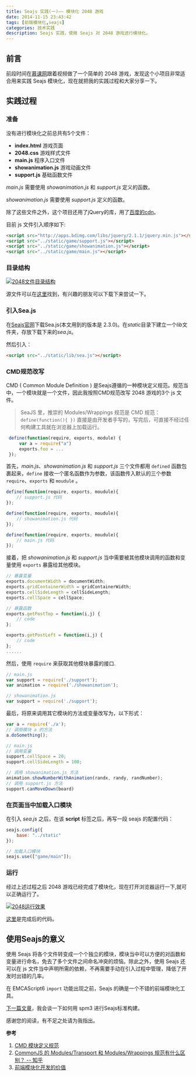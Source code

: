 ```yaml
---
title: Seajs 实践(一)—— 模块化 2048 游戏
date: 2014-11-15 23:43:42
tags: [前端模块化,seajs]
categories: 技术实践
description: Seajs 实践，使用 Seajs 对 2048 游戏进行模块化。
---
```


## 前言

前段时间在[慕课网](http://www.imooc.com/)跟着视频做了一个简单的 2048 游戏，发现这个小项目非常适合用来实践 Seajs 模块化，现在就把我的实践过程和大家分享一下。

## 实践过程

### 准备

没有进行模块化之前总共有5个文件：

- **index.html**        游戏页面
- **2048.css**          游戏样式文件
- **main.js**           程序入口文件
- **showanimation.js**  游戏动画文件
- **support.js**        基础函数文件

*main.js* 需要使用 *showanimation.js* 和 *support.js* 定义的函数。

*showanimation.js* 需要使用 *support.js* 定义的函数。

除了这些文件之外，这个项目还用了jQuery的库，用了[百度的cdn](http://apps.bdimg.com/libs/jquery/2.1.1/jquery.min.js)。

目前 js 文件引入顺序如下:

```html
<script src="http://apps.bdimg.com/libs/jquery/2.1.1/jquery.min.js"></script>
<script src="../static/game/support.js"></script>
<script src="../static/game/showanimation.js"></script>
<script src="../static/game/main.js"></script>
```

### 目录结构

[![2048文件目录结构](http://acwongblog.qiniudn.com/2048-folder-structure.PNG)](http://acwongblog.qiniudn.com/2048-folder-structure.PNG)

源文件可以在[这里](https://github.com/acwong00/blog-demo-code/tree/master/seajs-2048/2048)找到，有兴趣的朋友可以下载下来尝试一下。

### 引入Sea.js

在[Seajs官网](http://seajs.org/docs/#downloads)下载Sea.js(本文用到的版本是 2.3.0)。在*static*目录下建立一个*lib*文件夹，存放下载下来的*sea.js*。

然后引入：

```html
<script src="../static/lib/sea.js"></script>
```

### CMD规范改写

CMD ( Common Module Definition ) 是Seajs遵循的一种模块定义规范。规范当中，一个模块就是一个文件，因此我按照CMD规范改写 2048 游戏的3个 js 文件。

> SeaJS 里，推崇的 Modules/Wrappings 规范是 CMD 规范：`define(function(){ })` 直接是由开发者手写的，写完后，可直接不经过任何构建工具就在浏览器上加载运行。

```javascript
 define(function(require, exports, module) {
     var a = require("a")
     exports.foo = ...
 });
```

首先，*main.js*、*showanimation.js* 和 *support.js* 三个文件都用 `defined` 函数包裹起来，`define` 接收一个匿名函数作为参数，该函数传入默认的三个参数  `require`、`exports` 和 `moudule` 。

```javascript
define(function(require, exports, moudule){
	// support.js 代码
});
```
```javascript
define(function(require, exports, moudule){
	// showanimation.js 代码
});
```
```javascript
define(function(require, exports, moudule){
	// main.js 代码
});
```

接着，把 *showanimation.js* 和 *support.js* 当中需要被其他模块调用的函数和变量使用 `exports` 暴露给其他模块。

```javascript
// 暴露变量
exports.documentWidth = documentWidth;
exports.gridContainerWidth = gridContainerWidth;
exports.cellSideLength = cellSideLength;
exports.cellSpace = cellSpace;

// 暴露函数
exports.getPostTop = function(i,j) {
    // code
};

exports.getPostLeft = function(i,j) {
    // code
};
......
```

然后，使用 `require` 来获取其他模块暴露的接口.

```javascript
// main.js
var support = require('./support');
var animation = require('./showanimation');
```

```javascript
// showanimation.js
var support = require('./support');
```

最后，将原来调用其它模块的方法或变量改写为，以下形式：

```javascript
var a = require('./a');
// 调用模块 a 的方法
a.doSomething();
```

```javascript
// main.js
// 调用变量
support.cellSpace = 20;
support.cellSideLength = 100;

// 调用 showanimation.js 方法
animation.showNumberWithAnimation(randx, randy, randNumber);
// 调用 support.js 方法
support.canMoveDown(board)
```

### 在页面当中加载入口模块

在引入 *sea.js* 之后，在该 **script** 标签之后，再写一段 seajs 的配置代码：

```javascript
seajs.config({
    base: "../static"
});

// 加载入口模块 
seajs.use(["game/main"]);
```

### 运行

经过上述过程之后 2048 游戏已经完成了模块化，现在打开浏览器运行一下,就可以正确运行了。

[![2048运行效果](http://acwongblog.qiniudn.com/2048s-start.PNG)](http://acwongblog.qiniudn.com/2048s-start.PNG)

[这里](https://github.com/acwong00/blog-demo-code/tree/master/seajs-2048/2048-with-seajs)是完成后的代码。

## 使用Seajs的意义

使用 Seajs 将各个文件转变成一个个独立的模块，模块当中可以方便的对函数和变量进行命名，免去了多个文件之间命名冲突的烦恼。除此之外，使用 Seajs 还可以在 js 文件当中声明所需的依赖，不再需要手动在引入过程中管理，降低了开发时出错的几率。

在 EMCAScript6 `import` 功能出现之前，Seajs 的确是一个不错的前端模块化工具。

[下一篇文章](http://blog.acwong.org/2014/11/16/2048-with-seajs-and-spm3/)，我会谈一下如何用 spm3 进行Seajs标准构建。

感谢您的阅读，有不足之处请为我指出。


**参考**

1. [CMD 模块定义规范](https://github.com/seajs/seajs/issues/242)
2. [CommonJS 的 Modules/Transport 和 Modules/Wrappings 规范有什么区别？ -- 知乎](http://www.zhihu.com/question/20789867/answer/16187950)
3. [前端模块化开发的价值](https://github.com/seajs/seajs/issues/547)
